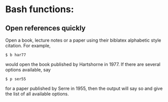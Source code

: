 # Bash functions:

## Open references quickly
Open a book, lecture notes or a paper using their biblatex alphabetic style citation. For example,
```
$ b har77
```
would open the book published by Hartshorne in 1977. If there are several options available, say
```
$ p ser55
```
for a paper published by Serre in 1955, then the output will say so and give the list of all available options.
